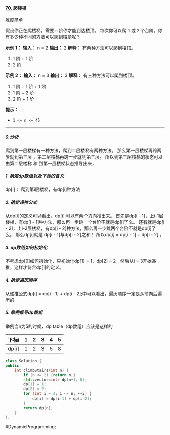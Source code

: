#### [70. 爬楼梯](https://leetcode.cn/problems/climbing-stairs/)

难度简单

假设你正在爬楼梯。需要 `n` 阶你才能到达楼顶。
每次你可以爬 `1` 或 `2` 个台阶。你有多少种不同的方法可以爬到楼顶呢？

**示例 1：**
**输入：** n = 2
**输出：** 2
**解释：** 有两种方法可以爬到楼顶。
1. 1 阶 + 1 阶
2. 2 阶

**示例 2：**
**输入：** n = 3
**输出：** 3
**解释：** 有三种方法可以爬到楼顶。
1. 1 阶 + 1 阶 + 1 阶
2. 1 阶 + 2 阶
3. 2 阶 + 1 阶

**提示：**
-   `1 <= n <= 45`

---- ----
##### 0.分析
爬到第一层楼梯有一种方法，爬到二层楼梯有两种方法。
那么第一层楼梯再跨两步就到第三层 ，第二层楼梯再跨一步就到第三层。
所以到第三层楼梯的状态可以由第二层楼梯 和 到第一层楼梯状态推导出来，

##### 1.  确定dp数组以及下标的含义
dp\[i]： 爬到第i层楼梯，有dp\[i]种方法
##### 2.  确定递推公式
从dp[i]的定义可以看出，dp[i] 可以有两个方向推出来。
首先是dp[i - 1]，上i-1层楼梯，有dp[i - 1]种方法，那么再一步跳一个台阶不就是dp[i]了么。
还有就是dp[i - 2]，上i-2层楼梯，有dp[i - 2]种方法，那么再一步跳两个台阶不就是dp[i]了么。
那么dp[i]就是 dp[i - 1]与dp[i - 2]之和！
所以dp[i] = dp[i - 1] + dp[i - 2] 。
##### 3. dp数组如何初始化
不考虑dp[0]如何初始化，只初始化dp[1] = 1，dp[2] = 2，然后从i = 3开始递推，这样才符合dp[i]的定义。
##### 4.  确定遍历顺序
从递推公式dp[i] = dp[i - 1] + dp[i - 2];中可以看出，遍历顺序一定是从前向后遍历的
##### 5.  举例推导dp数组
举例当n为5的时候，dp table（dp数组）应该是这样的

|下标i|1 |2 | 3|4 |5 |
|-|-|-|-|-|-|
|dp[i]|1|2|3|5|8|

```CPP
class Solution {
public:
    int climbStairs(int n) {
        if (n <= 2) {return n;}
        std::vector<int> dp(n+1, 0);
        dp[1] = 1;
        dp[2] = 2;
        for (int i = 3; i <= n; ++i) {
            dp[i] = dp[i-1] + dp[i-2];
        }
        return dp[n];
    }
};
```
#DynamicProgramming;
